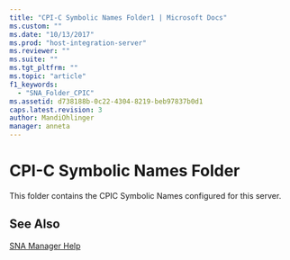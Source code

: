 ```yaml
---
title: "CPI-C Symbolic Names Folder1 | Microsoft Docs"
ms.custom: ""
ms.date: "10/13/2017"
ms.prod: "host-integration-server"
ms.reviewer: ""
ms.suite: ""
ms.tgt_pltfrm: ""
ms.topic: "article"
f1_keywords: 
  - "SNA_Folder_CPIC"
ms.assetid: d738188b-0c22-4304-8219-beb97837b0d1
caps.latest.revision: 3
author: MandiOhlinger
manager: anneta
---
```

# CPI-C Symbolic Names Folder
This folder contains the CPIC Symbolic Names configured for this server.  
  
## See Also  
 [SNA Manager Help](../core/sna-manager-help.md)